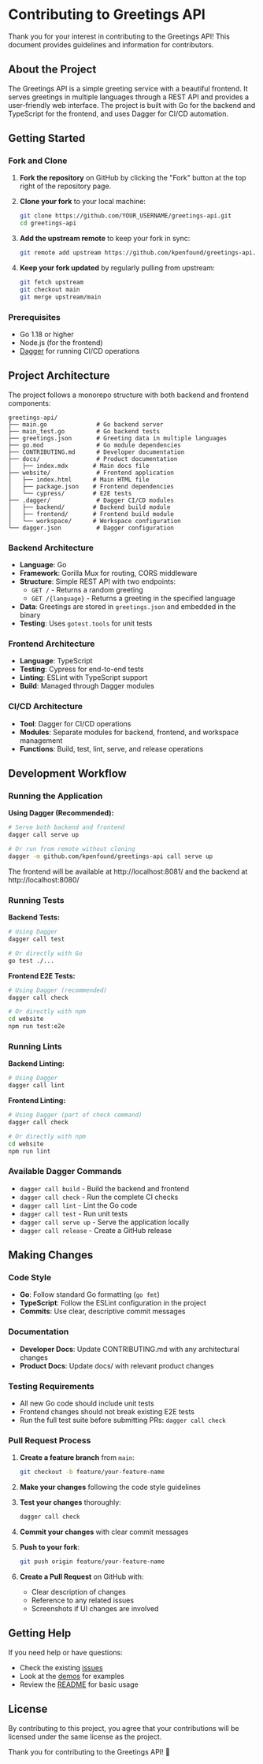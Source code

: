 # Contributing to Greetings API

Thank you for your interest in contributing to the Greetings API! This document provides guidelines and information for contributors.

## About the Project

The Greetings API is a simple greeting service with a beautiful frontend. It serves greetings in multiple languages through a REST API and provides a user-friendly web interface. The project is built with Go for the backend and TypeScript for the frontend, and uses Dagger for CI/CD automation.

## Getting Started

### Fork and Clone

1. **Fork the repository** on GitHub by clicking the "Fork" button at the top right of the repository page.

2. **Clone your fork** to your local machine:
   ```bash
   git clone https://github.com/YOUR_USERNAME/greetings-api.git
   cd greetings-api
   ```

3. **Add the upstream remote** to keep your fork in sync:
   ```bash
   git remote add upstream https://github.com/kpenfound/greetings-api.git
   ```

4. **Keep your fork updated** by regularly pulling from upstream:
   ```bash
   git fetch upstream
   git checkout main
   git merge upstream/main
   ```

### Prerequisites

- Go 1.18 or higher
- Node.js (for the frontend)
- [Dagger](https://dagger.io/) for running CI/CD operations

## Project Architecture

The project follows a monorepo structure with both backend and frontend components:

```
greetings-api/
├── main.go              # Go backend server
├── main_test.go         # Go backend tests
├── greetings.json       # Greeting data in multiple languages
├── go.mod               # Go module dependencies
├── CONTRIBUTING.md      # Developer documentation
├── docs/                # Product documentation
│   ├── index.mdx       # Main docs file
├── website/             # Frontend application
│   ├── index.html      # Main HTML file
│   ├── package.json    # Frontend dependencies
│   └── cypress/        # E2E tests
├── .dagger/             # Dagger CI/CD modules
│   ├── backend/        # Backend build module
│   ├── frontend/       # Frontend build module
│   └── workspace/      # Workspace configuration
└── dagger.json          # Dagger configuration
```

### Backend Architecture

- **Language**: Go
- **Framework**: Gorilla Mux for routing, CORS middleware
- **Structure**: Simple REST API with two endpoints:
  - `GET /` - Returns a random greeting
  - `GET /{language}` - Returns a greeting in the specified language
- **Data**: Greetings are stored in `greetings.json` and embedded in the binary
- **Testing**: Uses `gotest.tools` for unit tests

### Frontend Architecture

- **Language**: TypeScript
- **Testing**: Cypress for end-to-end tests
- **Linting**: ESLint with TypeScript support
- **Build**: Managed through Dagger modules

### CI/CD Architecture

- **Tool**: Dagger for CI/CD operations
- **Modules**: Separate modules for backend, frontend, and workspace management
- **Functions**: Build, test, lint, serve, and release operations

## Development Workflow

### Running the Application

**Using Dagger (Recommended):**
```bash
# Serve both backend and frontend
dagger call serve up

# Or run from remote without cloning
dagger -m github.com/kpenfound/greetings-api call serve up
```

The frontend will be available at http://localhost:8081/ and the backend at http://localhost:8080/

### Running Tests

**Backend Tests:**
```bash
# Using Dagger
dagger call test

# Or directly with Go
go test ./...
```

**Frontend E2E Tests:**
```bash
# Using Dagger (recommended)
dagger call check

# Or directly with npm
cd website
npm run test:e2e
```

### Running Lints

**Backend Linting:**
```bash
# Using Dagger
dagger call lint
```

**Frontend Linting:**
```bash
# Using Dagger (part of check command)
dagger call check

# Or directly with npm
cd website
npm run lint
```

### Available Dagger Commands

- `dagger call build` - Build the backend and frontend
- `dagger call check` - Run the complete CI checks
- `dagger call lint` - Lint the Go code
- `dagger call test` - Run unit tests
- `dagger call serve up` - Serve the application locally
- `dagger call release` - Create a GitHub release

## Making Changes

### Code Style

- **Go**: Follow standard Go formatting (`go fmt`)
- **TypeScript**: Follow the ESLint configuration in the project
- **Commits**: Use clear, descriptive commit messages

### Documentation

- **Developer Docs**: Update CONTRIBUTING.md with any architectural changes
- **Product Docs**: Update docs/ with relevant product changes

### Testing Requirements

- All new Go code should include unit tests
- Frontend changes should not break existing E2E tests
- Run the full test suite before submitting PRs: `dagger call check`

### Pull Request Process

1. **Create a feature branch** from `main`:
   ```bash
   git checkout -b feature/your-feature-name
   ```

2. **Make your changes** following the code style guidelines

3. **Test your changes** thoroughly:
   ```bash
   dagger call check
   ```

4. **Commit your changes** with clear commit messages

5. **Push to your fork**:
   ```bash
   git push origin feature/your-feature-name
   ```

6. **Create a Pull Request** on GitHub with:
   - Clear description of changes
   - Reference to any related issues
   - Screenshots if UI changes are involved

## Getting Help

If you need help or have questions:

- Check the existing [issues](https://github.com/kpenfound/greetings-api/issues)
- Look at the [demos](./README.md#demos) for examples
- Review the [README](./README.md) for basic usage

## License

By contributing to this project, you agree that your contributions will be licensed under the same license as the project.

Thank you for contributing to the Greetings API! 🎉
